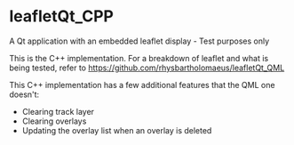 # leafletQt_CPP
A Qt application with an embedded leaflet display - Test purposes only

This is the C++ implementation. For a breakdown of leaflet and what is being tested, refer to https://github.com/rhysbartholomaeus/leafletQt_QML

This C++ implementation has a few additional features that the QML one doesn't:
* Clearing track layer
* Clearing overlays
* Updating the overlay list when an overlay is deleted
